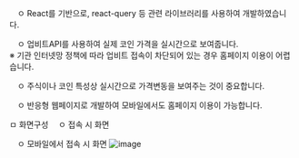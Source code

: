 
　ㅇ React를 기반으로, react-query 등 관련 라이브러리를 사용하여 개발하였습니다.

　ㅇ 업비트API를 사용하여 실제 코인 가격을 실시간으로 보여줍니다.  
  ※ 기관 인터넷망 정책에 따라 업비트 접속이 차단되어 있는 경우 홈페이지 이용이 어렵습니다.
  
　ㅇ 주식이나 코인 특성상 실시간으로 가격변동을 보여주는 것이 중요합니다. 

　ㅇ 반응형 웹페이지로 개발하여 모바일에서도 홈페이지 이용이 가능합니다.


ㅁ 화면구성
　ㅇ 접속 시 화면

　ㅇ 모바일에서 접속 시 화면
![image](https://github.com/doitjustgo/LCoin/assets/24933367/db729f37-4e79-41c8-9671-28c094ff78be)
